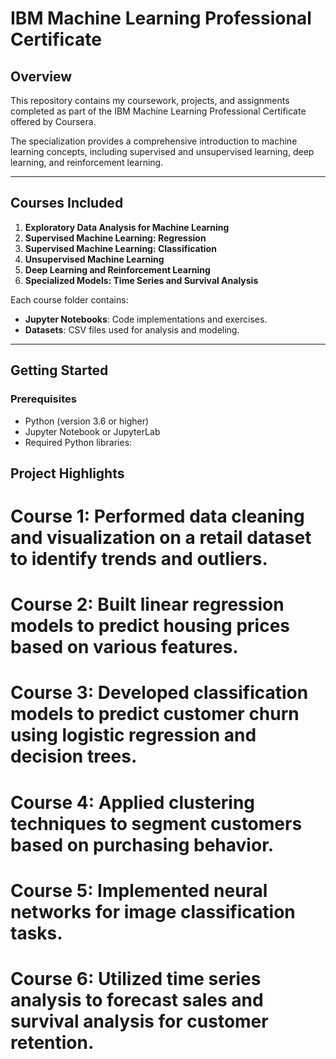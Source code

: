 # IBM Machine Learning Professional Certificate

## Overview

This repository contains my coursework, projects, and assignments completed 
as part of the IBM Machine Learning Professional Certificate offered by Coursera. 

The specialization provides a comprehensive introduction to machine learning 
concepts, including supervised and unsupervised learning, deep learning, 
and reinforcement learning.

---

## Courses Included

1. **Exploratory Data Analysis for Machine Learning**  
2. **Supervised Machine Learning: Regression**  
3. **Supervised Machine Learning: Classification**  
4. **Unsupervised Machine Learning**  
5. **Deep Learning and Reinforcement Learning**  
6. **Specialized Models: Time Series and Survival Analysis**  

Each course folder contains:  

- **Jupyter Notebooks**: Code implementations and exercises.  
- **Datasets**: CSV files used for analysis and modeling.  

---

## Getting Started

### Prerequisites

- Python (version 3.6 or higher)  
- Jupyter Notebook or JupyterLab  
- Required Python libraries:

## Project Highlights

# Course 1: Performed data cleaning and visualization on a retail dataset to identify trends and outliers.

# Course 2: Built linear regression models to predict housing prices based on various features.

# Course 3: Developed classification models to predict customer churn using logistic regression and decision trees.

# Course 4: Applied clustering techniques to segment customers based on purchasing behavior.

# Course 5: Implemented neural networks for image classification tasks.

# Course 6: Utilized time series analysis to forecast sales and survival analysis for customer retention.
